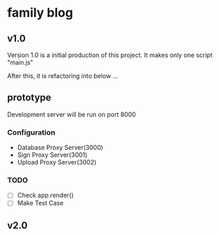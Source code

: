 # family blog

## v1.0
Version 1.0 is a initial production of this project.
It makes only one script "main.js"

After this, it is refactoring into below ...

## prototype
Development server will be run on port 8000

### Configuration
* Database Proxy Server(3000)
* Sign Proxy Server(3001)
* Upload Proxy Server(3002)

### TODO
- [ ] Check app.render()
- [ ] Make Test Case

## v2.0
